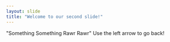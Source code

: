 ```yaml
---
layout: slide
title: "Welcome to our second slide!"
---
```

"Something Something Rawr Rawr"
Use the left arrow to go back!
